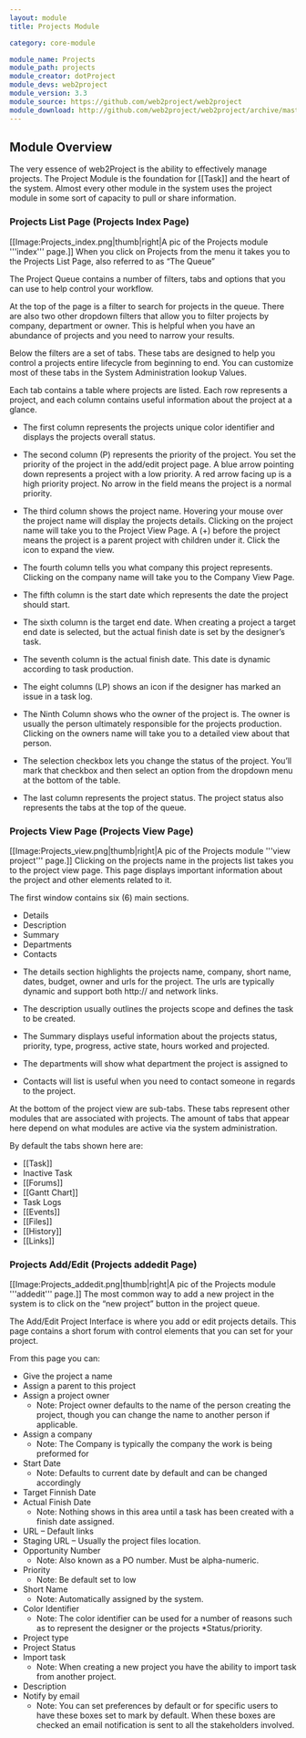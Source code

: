 ```yaml
---
layout: module
title: Projects Module

category: core-module

module_name: Projects
module_path: projects
module_creator: dotProject
module_devs: web2project
module_version: 3.3
module_source: https://github.com/web2project/web2project
module_download: http://github.com/web2project/web2project/archive/master.zip
---
```


## Module Overview

The very essence of web2Project is the ability to effectively manage projects. The Project Module is the foundation for [[Task]] and the heart of the system. Almost every other module in the system uses the project module in some sort of capacity to pull or share information.

### Projects List Page (Projects Index Page)

[[Image:Projects_index.png|thumb|right|A pic of the Projects module '''index''' page.]]
When you click on Projects from the menu it takes you to the Projects List Page, also referred to as “The Queue”

The Project Queue contains a number of filters, tabs and options that you can use to help control your workflow.

At the top of the page is a filter to search for projects in the queue. There are also two other dropdown filters that allow you to filter projects by company, department or owner. This is helpful when you have an abundance of projects and you need to narrow your results.

Below the filters are a set of tabs. These tabs are designed to help you control a projects entire lifecycle from beginning to end. You can customize most of these tabs in the System Administration lookup Values.

Each tab contains a table where projects are listed. Each row represents a project, and each column contains useful information about the project at a glance.

* The first column represents the projects unique color identifier and displays the projects overall status.

* The second column (P) represents the priority of the project. You set the priority of the project in the add/edit project page. A blue arrow pointing down represents a project with a low priority. A red arrow facing up is a high priority project. No arrow in the field means the project is a normal priority.

* The third column shows the project name. Hovering your mouse over the project name will display the projects details. Clicking on the project name will take you to the Project View Page.  A (+) before the project means the project is a parent project with children under it. Click the icon to expand the view.

* The fourth column tells you what company this project represents. Clicking on the company name will take you to the Company View Page.

* The fifth column is the start date which represents the date the project should start.

* The sixth column is the target end date. When creating a project a target end date is selected, but the actual finish date is set by the designer’s task.

* The seventh column is the actual finish date. This date is dynamic according to task production.

* The eight columns (LP) shows an icon if the designer has marked an issue in a task log.

* The Ninth Column shows who the owner of the project is. The owner is usually the person ultimately responsible for the projects production. Clicking on the owners name will take you to a detailed view about that person.

* The selection checkbox lets you change the status of the project. You’ll mark that checkbox and then select an option from the dropdown menu at the bottom of the table.

* The last column represents the project status. The project status also represents the tabs at the top of the queue.

### Projects View Page (Projects View Page)

[[Image:Projects_view.png|thumb|right|A pic of the Projects module '''view project''' page.]]
Clicking on the projects name in the projects list takes you to the project view page. This page displays important information about the project and other elements related to it.

The first window contains six (6) main sections.

* Details
* Description
* Summary
* Departments
* Contacts

- The details section highlights the projects name, company, short name, dates, budget, owner and urls for the project. The urls are typically dynamic and support both http:// and network links.

- The description usually outlines the projects scope and defines the task to be created.

- The Summary displays useful information about the projects status, priority, type, progress, active state, hours worked and projected.

- The departments will show what department the project is assigned to

- Contacts will list is useful when you need to contact someone in regards to the project.

At the bottom of the project view are sub-tabs. These tabs represent other modules that are associated with projects. The amount of tabs that appear here depend on what modules are active via the system administration.

By default the tabs shown here are:

* [[Task]]
* Inactive Task
* [[Forums]]
* [[Gantt Chart]]
* Task Logs
* [[Events]]
* [[Files]]
* [[History]]
* [[Links]]

### Projects Add/Edit (Projects addedit Page)

[[Image:Projects_addedit.png|thumb|right|A pic of the Projects module '''addedit''' page.]]
The most common way to add a new project in the system is to click on the “new project” button in the project queue.

The Add/Edit Project Interface is where you add or edit projects details. This page contains a short forum with control elements that you can set for your project.

From this page you can:

* Give the project a name
* Assign a parent to this project
* Assign a project owner
  * Note: Project owner defaults to the name of the person creating the project, though you can change the name to another person if applicable.
* Assign a company
  * Note: The Company is typically the company the work is being preformed for
* Start Date
  * Note: Defaults to current date by default and can be changed accordingly
* Target Finnish Date
* Actual Finish Date
  * Note: Nothing shows in this area until a task has been created with a finish date assigned.
* URL – Default links
* Staging URL – Usually the project files location.
* Opportunity Number
  * Note: Also known as a PO number. Must be alpha-numeric.
* Priority
  * Note: Be default set to low
* Short Name
  * Note: Automatically assigned by the system.
* Color Identifier
  * Note: The color identifier can be used for a number of reasons such as to represent the designer or the projects *Status/priority.
* Project type
* Project Status
* Import task
  * Note: When creating a new project you have the ability to import task from another project.
* Description
* Notify by email
  * Note: You can set preferences by default or for specific users to have these boxes set to mark by default. When these boxes are checked an email notification is sent to all the stakeholders involved.